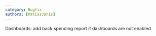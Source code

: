 ```yaml
---
category: Bugfix
authors: [MatissJanis]
---
```


Dashboards: add back spending report if dashboards are not enabled
